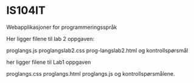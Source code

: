 IS104IT
=======

Webapplikasjoner for programmeringsspråk

Her ligger filene til lab 2 oppgaven:

proglangs.js
proglangslab2.css
prog-langslab2.html
og kontrollspørsmål

her ligger filene til Lab1 oppgaven 

proglangs.css
proglangs.html
proglangs.js
og kontrollspørsmålene.
